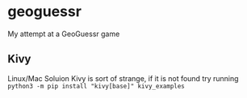 # geoguessr
My attempt at a GeoGuessr game




## Kivy
Linux/Mac Soluion
Kivy is sort of strange, if it is not found try running `python3 -m pip install "kivy[base]" kivy_examples`
 
